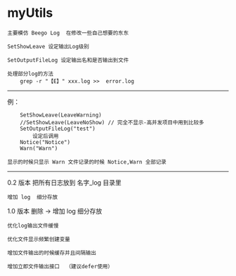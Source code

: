 # myUtils
	
	主要模仿 Beego Log  在修改一些自己想要的东东
	
	SetShowLeave 设定输出Log级别
	
	SetOutputFileLog 设定输出名和是否输出到文件
	
	处理部分log的方法
		grep -r "【E】" xxx.log >>  error.log

---

例：
```
	SetShowLeave(LeaveWarning) 
	//SetShowLeave(LeaveNoShow) // 完全不显示-高并发项目中用到比较多
	SetOutputFileLog("test")
		设定后调用
	Notice("Notice")
	Warn("Warn")
```
	显示的时候只显示 Warn 文件记录的时候 Notice,Warn 全部记录
---

0.2 版本
	把所有日志放到 名字_log 目录里

	增加 log  细分存放

1.0 版本
	删除  -> 增加 log  细分存放

	优化log输出文件缓慢

	优化文件显示频繁创建变量

	增加文件输出的时候缓存并且间隔输出

	增加立即文件输出接口	（建议defer使用）
